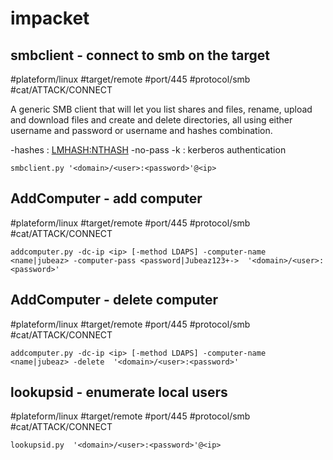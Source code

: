 # impacket

## smbclient - connect to smb on the target
#plateform/linux #target/remote #port/445 #protocol/smb #cat/ATTACK/CONNECT  

A generic SMB client that will let you list shares and files, rename, upload and download files and create and delete directories, all using either username and password or username and hashes combination.

-hashes : <LMHASH:NTHASH>
-no-pass -k : kerberos authentication

```
smbclient.py '<domain>/<user>:<password>'@<ip>
```

## AddComputer - add computer
#plateform/linux #target/remote #port/445 #protocol/smb #cat/ATTACK/CONNECT  

```
addcomputer.py -dc-ip <ip> [-method LDAPS] -computer-name <name|jubeaz> -computer-pass <password|Jubeaz123+->  '<domain>/<user>:<password>'
```

## AddComputer - delete computer
#plateform/linux #target/remote #port/445 #protocol/smb #cat/ATTACK/CONNECT  

```
addcomputer.py -dc-ip <ip> [-method LDAPS] -computer-name <name|jubeaz> -delete  '<domain>/<user>:<password>'
```


## lookupsid - enumerate local users
#plateform/linux #target/remote #port/445 #protocol/smb #cat/ATTACK/CONNECT  

```
lookupsid.py  '<domain>/<user>:<password>'@<ip>
```